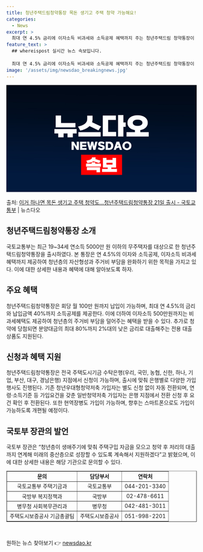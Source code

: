 ```yaml
---
title: 청년주택드림청약통장 목돈 생기고 주택 청약 가능해요!
categories:
  - News
excerpt: >
  최대 연 4.5% 금리에 이자소득 비과세와 소득공제 혜택까지 주는 청년주택드림 청약통장이 21일 나온다. 국…
feature_text: >
  ## whereispost 실시간 뉴스 속보입니다.

  최대 연 4.5% 금리에 이자소득 비과세와 소득공제 혜택까지 주는 청년주택드림 청약통장이 21일 나온다. 국…
image: '/assets/img/newsdao_breakingnews.jpg'
---
```


![뉴스다오 속보](/assets/img/newsdao_breakingnews.jpg)

<p>출처: <a href="https://newsdao.kr/3188" rel="dofollow">이거 하나면 목돈 생기고 주택 청약도…청년주택드림청약통장 21일 출시 - 국토교통부</a> | 뉴스다오</p>

<h2 data-ke-size="size26">청년주택드림청약통장 소개</h2>
<p data-ke-size="size16">국토교통부는 최근 19~34세 연소득 5000만 원 이하의 무주택자를 대상으로 한 청년주택드림청약통장을 출시하였다. 본 통장은 연 4.5%의 이자와 소득공제, 이자소득 비과세 혜택까지 제공하여 청년층의 자산형성과 주거비 부담을 완화하기 위한 목적을 가지고 있다. 이에 대한 상세한 내용과 혜택에 대해 알아보도록 하자.</p>

<h2 data-ke-size="size26">주요 혜택</h2>
<p data-ke-size="size16">청년주택드림청약통장은 회당 월 100만 원까지 납입이 가능하며, 최대 연 4.5%의 금리와 납입금액 40%까지 소득공제를 제공한다. 이에 더하여 이자소득 500만원까지는 비과세혜택도 제공하여 청년층의 주거비 부담을 덜어주는 혜택을 받을 수 있다. 추가로 청약에 당첨되면 분양대금의 최대 80%까지 2%대의 낮은 금리로 대출해주는 전용 대출상품도 지원된다.</p>

<h2 data-ke-size="size26">신청과 혜택 지원</h2>
<p data-ke-size="size16">청년주택드림청약통장은 전국 주택도시기금 수탁은행(우리, 국민, 농협, 신한, 하나, 기업, 부산, 대구, 경남은행) 지점에서 신청이 가능하며, 출시에 맞춰 은행별로 다양한 가입행사도 진행된다. 기존 청년우대형청약저축 가입자는 별도 신청 없이 자동 전환되며, 연령·소득기준 등 가입요건을 갖춘 일반청약저축 가입자는 은행 지점에서 전환 신청 후 요건 확인 후 전환된다. 또한 현역장병도 가입이 가능하며, 향후는 스마트폰으로도 가입이 가능하도록 개편될 예정이다.</p>

<h2 data-ke-size="size26">국토부 장관의 발언</h2>
<p data-ke-size="size16">국토부 장관은 “청년층이 생애주기에 맞춰 주택구입 자금을 모으고 청약 후 저리의 대출까지 연계해 미래의 중산층으로 성장할 수 있도록 계속해서 지원하겠다”고 밝혔으며, 이에 대한 상세한 내용은 해당 기관으로 문의할 수 있다.</p>

<table style="width: 100%;" border="1">
<tbody>
<tr>
<td style="text-align: center; height: 17px;"><b>문의</b></td>
<td style="text-align: center; height: 17px;"><b>담당부서</b></td>
<td style="text-align: center; height: 17px;"><b>연락처</b></td>
</tr>
<tr>
<td style="text-align: center; height: 17px;">국토교통부 주택기금과</td>
<td style="text-align: center; height: 17px;">국토교통부</td>
<td style="text-align: center; height: 17px;">044-201-3340</td>
</tr>
<tr>
<td style="text-align: center; height: 17px;">국방부 복지정책과</td>
<td style="text-align: center; height: 17px;">국방부</td>
<td style="text-align: center; height: 17px;">02-478-6611</td>
</tr>
<tr>
<td style="text-align: center; height: 17px;">병무청 사회복무관리과</td>
<td style="text-align: center; height: 17px;">병무청</td>
<td style="text-align: center; height: 17px;">042-481-3011</td>
</tr>
<tr>
<td style="text-align: center; height: 17px;">주택도시보증공사 기금총괄팀</td>
<td style="text-align: center; height: 17px;">주택도시보증공사</td>
<td style="text-align: center; height: 17px;">051-998-2201</td>
</tr>
</tbody>
</table>

<p data-ke-size="size16">&nbsp;</p> 

원하는 뉴스 찾아보기 👉 <a href="https://newsdao.kr" rel="dofollow">newsdao.kr</a>


